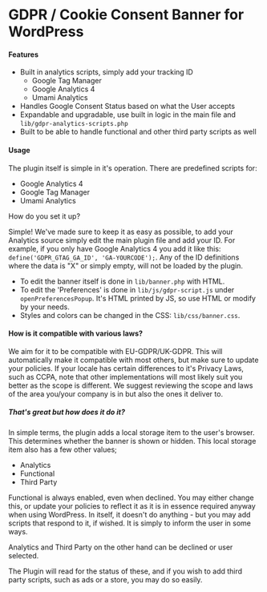 # GDPR / Cookie Consent Banner for WordPress

#### Features
- Built in analytics scripts, simply add your tracking ID
  - Google Tag Manager
  - Google Analytics 4
  - Umami Analytics
- Handles Google Consent Status based on what the User accepts
- Expandable and upgradable, use built in logic in the main file and `lib/gdpr-analytics-scripts.php`
- Built to be able to handle functional and other third party scripts as well


#### Usage

The plugin itself is simple in it's operation. There are predefined scripts for:
- Google Analytics 4
- Google Tag Manager
- Umami Analytics

How do you set it up?

Simple! We've made sure to keep it as easy as possible, to add your Analytics source simply edit the main plugin file and add your ID. For example, if you only have Google Analytics 4 you add it like this: `define('GDPR_GTAG_GA_ID', 'GA-YOURCODE');`. Any of the ID definitions where the data is "X" or simply empty, will not be loaded by the plugin.

- To edit the banner itself is done in `lib/banner.php` with HTML.
- To edit the 'Preferences' is done in `lib/js/gdpr-script.js` under `openPreferencesPopup`. It's HTML printed by JS, so use HTML or modify by your needs.
- Styles and colors can be changed in the CSS: `lib/css/banner.css`.

#### How is it compatible with various laws?

We aim for it to be compatible with EU-GDPR/UK-GDPR. This will automatically make it compatible with most others, but make sure to update your policies. If your locale has certain differences to it's Privacy Laws, such as CCPA, note that other implementations will most likely suit you better as the scope is different. We suggest reviewing the scope and laws of the area you/your company is in but also the ones it deliver to.

##### That's great but how does it do it?

In simple terms, the plugin adds a local storage item to the user's browser. This determines whether the banner is shown or hidden. This local storage item also has a few other values;
- Analytics
- Functional
- Third Party

Functional is always enabled, even when declined. You may either change this, or update your policies to reflect it as it is in essence required anyway when using WordPress. In itself, it doesn't do anything - but you may add scripts that respond to it, if wished. It is simply to inform the user in some ways.

Analytics and Third Party on the other hand can be declined or user selected.

The Plugin will read for the status of these, and if you wish to add third party scripts, such as ads or a store, you may do so easily.
